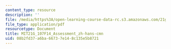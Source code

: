 ```yaml
---
content_type: resource
description: ''
file: /media/https%3A/open-learning-course-data-rc.s3.amazonaws.com/21g-107-chinese-i-streamlined-fall-2014/08b2fd37a6ba66737e148c135e5b8721_MIT21G_107F14_Assessment_zh-hans-cmn.pdf
file_type: application/pdf
resourcetype: Document
title: MIT21G_107F14_Assessment_zh-hans-cmn
uid: 08b2fd37-a6ba-6673-7e14-8c135e5b8721
---
```

